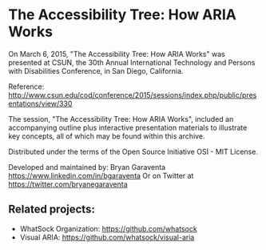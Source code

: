 The Accessibility Tree: How ARIA Works
===

On March 6, 2015, "The Accessibility Tree: How ARIA Works" was presented at CSUN, the 30th Annual International Technology and Persons with Disabilities Conference, in San Diego, California.

Reference: http://www.csun.edu/cod/conference/2015/sessions/index.php/public/presentations/view/330

The session, "The Accessibility Tree: How ARIA Works", included an accompanying outline plus interactive presentation materials to illustrate key concepts, all of which may be found within this archive.

Distributed under the terms of the Open Source Initiative OSI - MIT License.

Developed and maintained by: Bryan Garaventa https://www.linkedin.com/in/bgaraventa
Or on Twitter at https://twitter.com/bryanegaraventa

Related projects:
-----

* WhatSock Organization: https://github.com/whatsock
* Visual ARIA: https://github.com/whatsock/visual-aria
